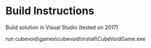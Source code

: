 # Build Instructions

Build solution in Visual Studio (tested on 2017)

run cubevoid\games\cubevoid\install\CubeVoidGame.exe

